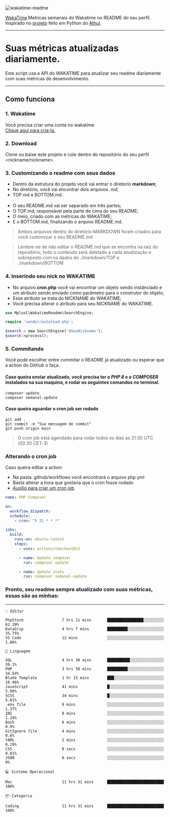 ![wakatime-readme](https://socialify.git.ci/bymatheus/wakatime-readme/image?description=1&descriptionEditable=M%C3%A9tricas%20semanais%20do%20Wakatime%20no%20seu%20README%20de%20perfil.&font=KoHo&forks=1&language=1&owner=1&pattern=Signal&stargazers=1&theme=Dark)

[WakaTime](https://wakatime.com) Metricas semanais do Wakatime no README do seu perfil. <br>
Inspirado no [projeto](https://github.com/athul/waka-readme) feito em Python do [Athul](https://github.com/athul).
___

# Suas métricas atualizadas diariamente.
Este script usa a API do WAKATIME para atualizar seu readme diariamente com suas métricas de desenvolvimento.

___

## Como funciona

### 1. Wakatime
Você precisa criar uma conta no wakatime <br>
[Clique aqui para cria-la.](https://wakatime.com) 

### 2. Download
Clone ou baixe este projeto e cole dentro do repositório do seu perfil <nickname/nickname>.

### 3. Customizando o readme com seus dados
- Dentro da estrutura do projeto você vai entrar o diretorio **markdown**;  
- No diretório, você vai encontrar dois arquivos *.md*;
- TOP.md e BOTTOM.md.
<br><br>
- O seu README.md vai ser separado em três partes; 
- O TOP.md, responsável pela parte de cima do seu README;
- O meio, criado com as métricas do WAKATIME;
- E o BOTTOM.md, finalizando o arquivo README.md.<br>

> Ambos arquivos dentro do diretório MARKDOWN foram criados para você customizar o seu README.md

> Lembre-se de não editar o README.md que se encontra na raiz do repositório, todo o conteúdo será deletado a cada atualização e sobreposto com os dados do ./markdown/TOP e ./markdown/BOTTOM

### 4. Inserindo seu nick no WAKATIME
- No arquivo **cron.php** você vai encontrar um objeto sendo instânciado e um atributo sendo enviado como parâmetro para o construtor do objeto;
- Esse atributo se trata do NICKNAME do WAKATIME;
- Você precisa alterar o atributo para seu NICKNAME do WAKATIME.

```php
use MplusC\WakatimeReadme\SearchEngine;

require 'vendor/autoload.php';

$search = new SearchEngine('@SeuNickname');
$search->process();
```

### 5. Commitando
Você pode escolher entre commitar o README já atualizado ou esperar que a action do GitHub o faça. <br>

#### Caso queira enviar atualizado, você precisa ter o *PHP 8* e o *COMPOSER* instalados na sua maquina, e rodar os seguintes comandos no terminal.
```composer
composer update
composer semanal-update 
```

#### Caso queira aguardar o cron job ser rodado 
```git 
git add .
git commit -m "Sua mensagem de commit"
git push origin main
```

>O cron job está agendado para rodar todos os dias as 21:30 UTC (00:30 CET-3) 

### Alterando o cron job
Caso queira editar a action:

- Na pasta .github/workflows você encontrará o arquivo php.yml
- Basta alterar a hora que gostaria que o cron fosse rodado
- [Auxilio para criar um cron job](https://crontab.guru)

```yml
name: PHP Composer

on:
  workflow_dispatch:
  schedule:
    - cron: "5 21 * * *"

jobs:
  build:
    runs-on: ubuntu-latest
    steps:
      - uses: actions/checkout@v2

      - name: Update composer
        run: composer update

      - name: Update stats
        run: composer semanal-update
```

### Pronto, seu readme sempre atualizado com suas métricas, essas são as minhas:

___
```text
💡 Editor

PhpStorm                 7 hrs 11 mins       ████████████████░░░░░░░░░     62.39%
DataGrip                 4 hrs 7 mins        █████████░░░░░░░░░░░░░░░░     35.75%
VS Code                  12 mins             ░░░░░░░░░░░░░░░░░░░░░░░░░      1.86%
```
```text
💬 Linguagem

SQL                      4 hrs 30 mins       ██████████░░░░░░░░░░░░░░░      39.1%
PHP                      3 hrs 58 mins       █████████░░░░░░░░░░░░░░░░     34.54%
Blade Template           1 hr 15 mins        ███░░░░░░░░░░░░░░░░░░░░░░     10.96%
JavaScript               41 mins             █░░░░░░░░░░░░░░░░░░░░░░░░      5.98%
SCSS                     34 mins             █░░░░░░░░░░░░░░░░░░░░░░░░      5.01%
.env file                9 mins              ░░░░░░░░░░░░░░░░░░░░░░░░░      1.37%
INI                      8 mins              ░░░░░░░░░░░░░░░░░░░░░░░░░      1.24%
Bash                     6 mins              ░░░░░░░░░░░░░░░░░░░░░░░░░       0.9%
GitIgnore file           4 mins              ░░░░░░░░░░░░░░░░░░░░░░░░░       0.6%
YAML                     2 mins              ░░░░░░░░░░░░░░░░░░░░░░░░░      0.29%
CSS                      0 secs              ░░░░░░░░░░░░░░░░░░░░░░░░░      0.01%
JSON                     0 secs              ░░░░░░░░░░░░░░░░░░░░░░░░░         0%
```
```text
💻 Sistema Operacional

Mac                      11 hrs 31 mins      █████████████████████████       100%
```
```text
📦 Categoria

Coding                   11 hrs 31 mins      █████████████████████████       100%
```
